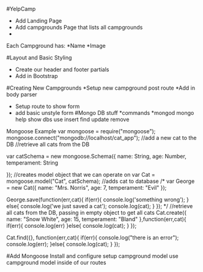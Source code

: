 #YelpCamp

* Add Landing Page
* Add campgrounds Page that lists all campgrounds
*

Each Campground has:
*Name
*Image

#Layout and Basic Styling
* Create our header and footer partials
* Add in Bootstrap

#Creating New Campgrounds 
*Setup new campground post route
*Add in body parser
* Setup route to show form
* add basic unstyle form
#Mongo DB stuff
*commands
*mongod
mongo
help
show dbs
use
insert
find
update
remove

Mongoose Example
var mongoose = require("mongoose");
mongoose.connect("mongodb://localhost/cat_app");
//add a new cat to the DB
//retrieve all cats from the DB

var catSchema = new mongoose.Schema({
    name: String,
    age: Number,
    temperament: String
    
});
//creates model object that we can operate on
var Cat = mongoose.model("Cat", catSchema);
//adds cat to database
/*
var George = new Cat({
    name: "Mrs. Norris",
    age: 7,
    temperament: "Evil"
});

George.save(function(err,cat){
    if(err){
        console.log('something wrong');
    }
    else{
        console.log('we just saved a cat');
        console.log(cat);
    }
});
*/
//retrieve all cats from the DB, passing in empty object to get all cats
Cat.create({
   name: "Snow White",
   age: 15,
   temperament: "Bland"
},function(err,cat){
    if(err){
        console.log(err)
    }else{
        console.log(cat);
    }
});


Cat.find({}, function(err,cat){
    if(err){
        console.log("there is an error");
        console.log(err);
    }else{
        console.log(cat);
    }
});

#Add Mongoose
Install and configure
setup campground model 
use campground model inside of our routes